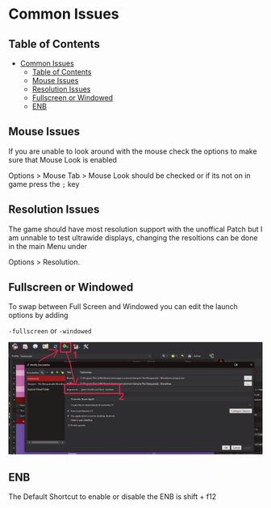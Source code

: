 # Common Issues

## Table of Contents

- [Common Issues](#common-issues)
  - [Table of Contents](#table-of-contents)
  - [Mouse Issues](#mouse-issues)
  - [Resolution Issues](#resolution-issues)
  - [Fullscreen or Windowed](#fullscreen-or-windowed)
  - [ENB](#enb)

## Mouse Issues

 If you are unable to look around with the mouse check the options to make sure that Mouse Look is enabled

Options > Mouse Tab > Mouse Look should be checked or if its not on in game press the `;` key

## Resolution Issues

 The game should have most resolution support with the unoffical Patch but I am unnable to test ultrawide displays, changing the resoltions can be done in the main Menu under  

Options > Resolution.

## Fullscreen or Windowed

To swap between Full Screen and Windowed you can edit the launch options by adding  

`-fullscreen`
or
`-windowed`

![Fullscreen location](img/Fullscreen.png)

## ENB

The Default Shortcut to enable or disable the ENB is shift + f12  
